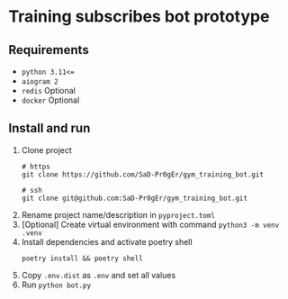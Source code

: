 # Training subscribes bot prototype

## Requirements
* `python 3.11<=`
* `aiogram 2`
* `redis` Optional
* `docker` Optional

## Install and run
1. Clone project
    ```shell
   # https
   git clone https://github.com/SaD-Pr0gEr/gym_training_bot.git

   # ssh
   git clone git@github.com:SaD-Pr0gEr/gym_training_bot.git
    ```
2. Rename project name/description in `pyproject.toml`
3. [Optional] Create virtual environment with command `python3 -m venv .venv`
4. Install dependencies and activate poetry shell
    ```shell
    poetry install && poetry shell
    ```
5. Copy `.env.dist` as `.env` and set all values
6. Run `python bot.py`
